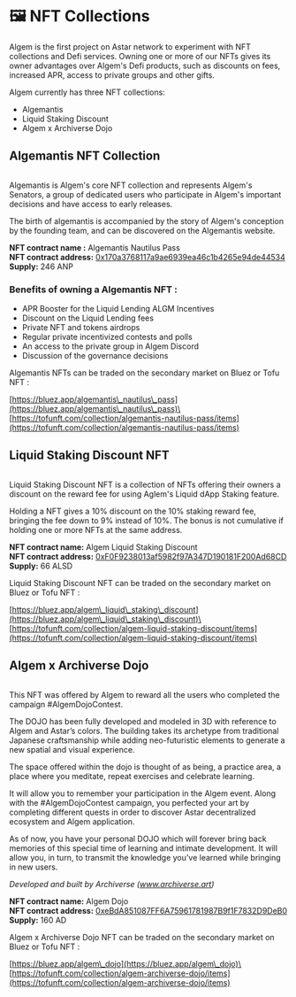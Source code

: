 # 🖼 NFT Collections

Algem is the first project on Astar network to experiment with NFT collections and Defi services. Owning one or more of our NFTs gives its owner advantages over Algem's Defi products, such as discounts on fees, increased APR, access to private groups and other gifts.

Algem currently has three NFT collections:

* Algemantis
* Liquid Staking Discount
* Algem x Archiverse Dojo

## Algemantis NFT Collection

<figure><img src="../../Thai2/.gitbook/assets/Banner.png" alt=""><figcaption></figcaption></figure>

Algemantis is Algem's core NFT collection and represents Algem's Senators, a group of dedicated users who participate in Algem's important decisions and have access to early releases.

The birth of algemantis is accompanied by the story of Algem's conception by the founding team, and can be discovered on the Algemantis website.

**NFT contract name :** Algemantis Nautilus Pass\
**NFT contract address:** [0x170a3768117a9ae6939ea46c1b4265e94de44534](https://blockscout.com/astar/address/0x170a3768117A9Ae6939EA46c1b4265e94De44534)\
**Supply:** 246 ANP

### Benefits of owning a Algemantis NFT :

* APR Booster for the Liquid Lending ALGM Incentives
* Discount on the Liquid Lending fees
* Private NFT and tokens airdrops
* Regular private incentivized contests and polls
* An access to the private group in Algem Discord
* Discussion of the governance decisions

Algemantis NFTs can be traded on the secondary market on Bluez or Tofu NFT :

[https://bluez.app/algemantis\_nautilus\_pass](https://bluez.app/algemantis\_nautilus\_pass)\
[https://tofunft.com/collection/algemantis-nautilus-pass/items](https://tofunft.com/collection/algemantis-nautilus-pass/items)

## Liquid Staking Discount NFT

<figure><img src="../../Thai2/.gitbook/assets/Tofu%20NFT%20Banner.png" alt=""><figcaption></figcaption></figure>

Liquid Staking Discount NFT is a collection of NFTs offering their owners a discount on the reward fee for using Aglem's Liquid dApp Staking feature.

Holding a NFT gives a 10% discount on the 10% staking reward fee, bringing the fee down to 9% instead of 10%. The bonus is not cumulative if holding one or more NFTs at the same address.

**NFT contract name:** Algem Liquid Staking Discount\
**NFT contract address:** [0xF0F9238013af5982f97A347D190181F200Ad68CD](https://blockscout.com/astar/token/0xF0F9238013af5982f97A347D190181F200Ad68CD/token-transfers)\
**Supply:** 66 ALSD

Liquid Staking Discount NFT can be traded on the secondary market on Bluez or Tofu NFT :

[https://bluez.app/algem\_liquid\_staking\_discount](https://bluez.app/algem\_liquid\_staking\_discount)\
[https://tofunft.com/collection/algem-liquid-staking-discount/items](https://tofunft.com/collection/algem-liquid-staking-discount/items)

## Algem x Archiverse Dojo

<figure><img src="../../Thai2/.gitbook/assets/HeaderTofu_Algem-Archiverse.png" alt=""><figcaption></figcaption></figure>

This NFT was offered by Algem to reward all the users who completed the campaign #AlgemDojoContest.

The DOJO has been fully developed and modeled in 3D with reference to Algem and Astar’s colors. The building takes its archetype from traditional Japanese craftsmanship while adding neo-futuristic elements to generate a new spatial and visual experience.

The space offered within the dojo is thought of as being, a practice area, a place where you meditate, repeat exercises and celebrate learning.

It will allow you to remember your participation in the Algem event. Along with the #AlgemDojoContest campaign, you perfected your art by completing different quests in order to discover Astar decentralized ecosystem and Algem application.

As of now, you have your personal DOJO which will forever bring back memories of this special time of learning and intimate development. It will allow you, in turn, to transmit the knowledge you’ve learned while bringing in new users.

_Developed and built by Archiverse (www.archiverse.art)_

**NFT contract name:** Algem Dojo\
**NFT contract address:** [0xeBdA851087FF6A75961781987B9f1F7832D9DeB0](https://blockscout.com/astar/token/0xeBdA851087FF6A75961781987B9f1F7832D9DeB0/token-transfers)\
**Supply:** 160 AD

Algem x Archiverse Dojo NFT can be traded on the secondary market on Bluez or Tofu NFT :

[https://bluez.app/algem\_dojo](https://bluez.app/algem\_dojo)\
[https://tofunft.com/collection/algem-archiverse-dojo/items](https://tofunft.com/collection/algem-archiverse-dojo/items)
